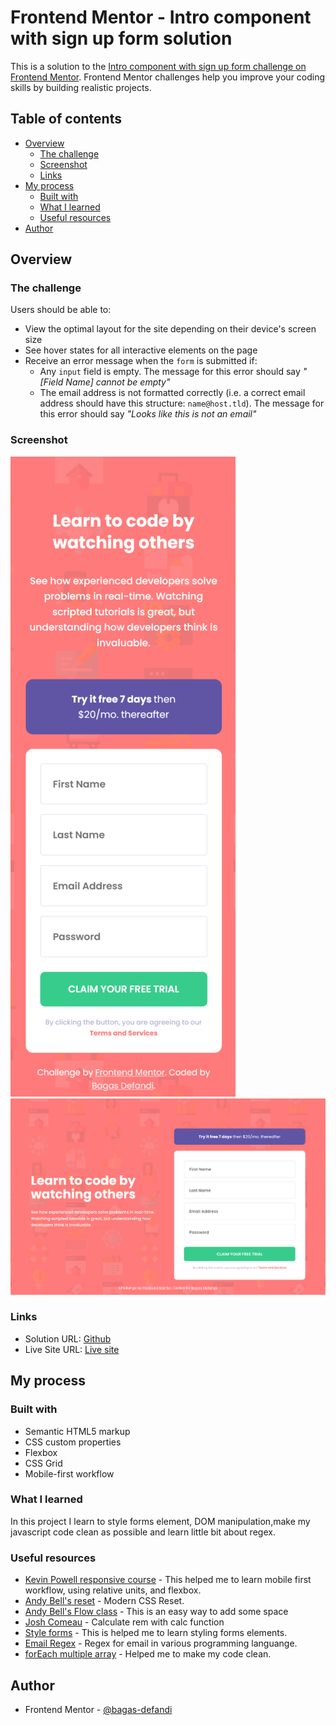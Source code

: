 # Frontend Mentor - Intro component with sign up form solution

This is a solution to the [Intro component with sign up form challenge on Frontend Mentor](https://www.frontendmentor.io/challenges/intro-component-with-signup-form-5cf91bd49edda32581d28fd1). Frontend Mentor challenges help you improve your coding skills by building realistic projects.

## Table of contents

- [Overview](#overview)
  - [The challenge](#the-challenge)
  - [Screenshot](#screenshot)
  - [Links](#links)
- [My process](#my-process)
  - [Built with](#built-with)
  - [What I learned](#what-i-learned)
  - [Useful resources](#useful-resources)
- [Author](#author)

## Overview

### The challenge

Users should be able to:

- View the optimal layout for the site depending on their device's screen size
- See hover states for all interactive elements on the page
- Receive an error message when the `form` is submitted if:
  - Any `input` field is empty. The message for this error should say _"[Field Name] cannot be empty"_
  - The email address is not formatted correctly (i.e. a correct email address should have this structure: `name@host.tld`). The message for this error should say _"Looks like this is not an email"_

### Screenshot

![](./design/screenshot-mobile.png)
![](./design/screenshot-desktop.png)

### Links

- Solution URL: [Github](https://github.com/bagas-defandi/Frontend-Mentor/tree/master/intro-component-with-signup-form)
- Live Site URL: [Live site](https://bagas-defandi-frontend-mentor.netlify.app/intro-component-with-signup-form/)

## My process

### Built with

- Semantic HTML5 markup
- CSS custom properties
- Flexbox
- CSS Grid
- Mobile-first workflow

### What I learned

In this project I learn to style forms element, DOM manipulation,make my javascript code clean as possible and learn little bit about regex.

### Useful resources

- [Kevin Powell responsive course](https://courses.kevinpowell.co/conquering-responsive-layouts) - This helped me to learn mobile first workflow, using relative units, and flexbox.
- [Andy Bell's reset](https://piccalil.li/blog/a-modern-css-reset/) - Modern CSS Reset.
- [Andy Bell's Flow class](https://piccalil.li/quick-tip/flow-utility/) - This is an easy way to add some space
- [Josh Comeau](https://www.joshwcomeau.com/css/surprising-truth-about-pixels-and-accessibility/#calculated-values) - Calculate rem with calc function
- [Style forms](https://blog.logrocket.com/how-to-style-forms-with-css-a-beginners-guide/) - This is helped me to learn styling forms elements.
- [Email Regex](http://emailregex.com/) - Regex for email in various programming languange.
- [forEach multiple array](https://thewebdev.info/2022/03/10/how-to-use-foreach-to-loop-through-two-arrays-at-the-same-time-in-javascript/) - Helped me to make my code clean.

## Author

- Frontend Mentor - [@bagas-defandi](https://www.frontendmentor.io/profile/bagas-defandi)
